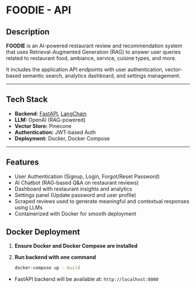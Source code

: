 # FOODIE - API

## Description  
**FOODIE** is an AI-powered restaurant review and recommendation system that uses Retrieval-Augmented Generation (RAG) to answer user queries related to restaurant food, ambiance, service, cuisine types, and more.  

It includes the application API endpoints with user authentication, vector-based semantic search, analytics dashboard, and settings management.

---

## Tech Stack
- **Backend:** [FastAPI](https://fastapi.tiangolo.com/), [LangChain](https://www.langchain.com/)  
- **LLM:** OpenAI (RAG-powered)
- **Vector Store:** Pinecone  
- **Authentication:** JWT-based Auth  
- **Deployment:** Docker, Docker Compose  

---

## Features
- User Authentication (Signup, Login, Forgot/Reset Password)
- AI Chatbot (RAG-based Q&A on restaurant reviews)
- Dashboard with restaurant insights and analytics
- Settings panel (Update password and user profile)
- Scraped reviews used to generate meaningful and contextual responses using LLMs
- Containerized with Docker for smooth deployment


## Docker Deployment

1. **Ensure Docker and Docker Compose are installed**

2. **Run backend with one command**
   ```bash
   docker-compose up --build
   ```

- FastAPI backend will be available at: `http://localhost:8000`
